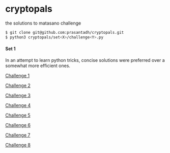 # cryptopals
the solutions to matasano challenge

```bash
$ git clone git@github.com:prasantadh/cryptopals.git
$ python3 cryptopals/set<X>/challenge<Y>.py
```

#### Set 1

In an attempt to learn python tricks, concise solutions were preferred over a somewhat more efficient ones.

[Challenge 1](https://github.com/prasantadh/cryptopals/blob/master/set1/challenge1.py)

[Challenge 2](https://github.com/prasantadh/cryptopals/blob/master/set1/challenge2.py)

[Challenge 3](https://github.com/prasantadh/cryptopals/blob/master/set1/challenge3.py)

[Challenge 4](https://github.com/prasantadh/cryptopals/blob/master/set1/challenge4.py)

[Challenge 5](https://github.com/prasantadh/cryptopals/blob/master/set1/challenge5.py)

[Challenge 6](https://github.com/prasantadh/cryptopals/blob/master/set1/challenge6.py)

[Challenge 7](https://github.com/prasantadh/cryptopals/blob/master/set1/challenge7.py)

[Challenge 8](https://github.com/prasantadh/cryptopals/blob/master/set1/challenge8.py)
